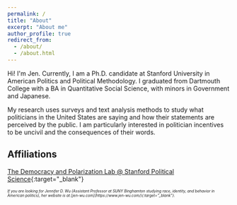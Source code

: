 ```yaml
---
permalink: /
title: "About"
excerpt: "About me"
author_profile: true
redirect_from: 
  - /about/
  - /about.html
---
```


<style>
p.caption {
  font-size: 0.6em;
  font-style: italic;
}
</style>

Hi! I'm Jen. Currently, I am a Ph.D. candidate at Stanford University in American Politics and Political Methodology. I graduated from Dartmouth College with a BA in Quantitative Social Science, with minors in Government and Japanese.

My research uses surveys and text analysis methods to study what politicians in the United States are saying and how their statements are perceived by the public. I am particularly interested in politician incentives to be uncivil and the consequences of their words.

## Affiliations 

[The Democracy and Polarization Lab @ Stanford Political Science](https://stanforddpl.org/){:target="_blank"}


<p class="caption"> If you are looking for Jennifer D. Wu (Assistant Professor at SUNY Binghamton studying race, identity, and behavior in American politics), her website is at [jen-wu.com](https://www.jen-wu.com/){:target="_blank"}. </p>